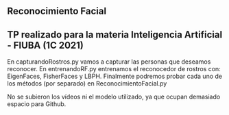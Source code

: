 ## Reconocimiento Facial 
## TP realizado para la materia Inteligencia Artificial - FIUBA (1C 2021)

En capturandoRostros.py vamos a capturar las personas que deseamos reconocer. En entrenandoRF.py entrenamos el reconocedor de rostros con:
EigenFaces, FisherFaces y LBPH. Finalmente podremos probar cada uno de los métodos (por separado) en ReconocimientoFacial.py


No se subieron los vídeos ni el modelo utilizado, ya que ocupan demasiado espacio para Github.